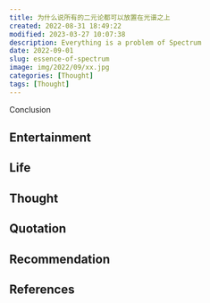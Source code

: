 ```yaml
---
title: 为什么说所有的二元论都可以放置在光谱之上
created: 2022-08-31 18:49:22
modified: 2023-03-27 10:07:38
description: Everything is a problem of Spectrum
date: 2022-09-01
slug: essence-of-spectrum
image: img/2022/09/xx.jpg
categories: [Thought]
tags: [Thought]
---
```


Conclusion

## Entertainment

## Life

## Thought

## Quotation

## Recommendation

## References
